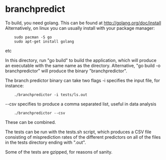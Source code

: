 branchpredict
=============

To build, you need golang. This can be found at http://golang.org/doc/install
Alternatively, on linux you can usually install with your package manager:

		sudo pacman -S go
		sudo apt-get install golang
		
etc

In this directory, run "go build" to build the application, which will produce an executable with the same name as the directory. Alternative, "go build -o branchpredictor" will produce the binary "branchpredictor".

The branch predictor binary can take two flags
-i specifies the input file, for instance:

		./branchpredictor -i tests/ls.out
		
--csv specifies to produce a comma separated list, useful in data analysis

		./branchpredictor --csv
		
These can be combined.

The tests can be run with the tests.sh script, which produces a CSV file consisting of misprediction rates of the different predictors on all of the files in the tests directory ending with ".out".

Some of the tests are gzipped, for  reasons of sanity.

